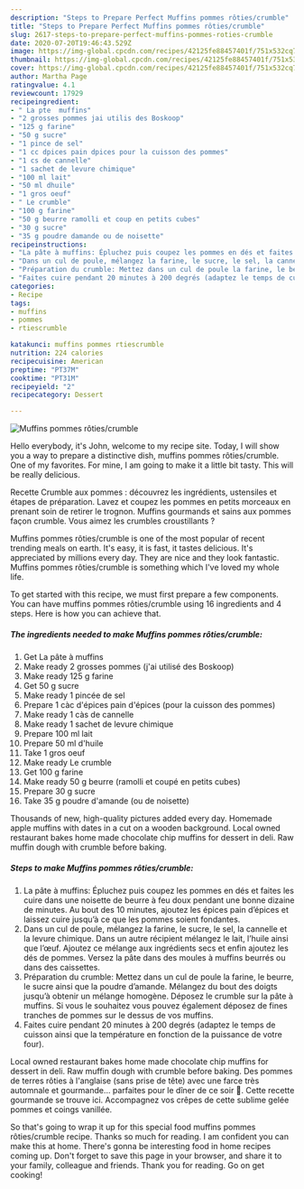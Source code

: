 ```yaml
---
description: "Steps to Prepare Perfect Muffins pommes rôties/crumble"
title: "Steps to Prepare Perfect Muffins pommes rôties/crumble"
slug: 2617-steps-to-prepare-perfect-muffins-pommes-roties-crumble
date: 2020-07-20T19:46:43.529Z
image: https://img-global.cpcdn.com/recipes/42125fe88457401f/751x532cq70/muffins-pommes-rotiescrumble-photo-principale-de-la-recette.jpg
thumbnail: https://img-global.cpcdn.com/recipes/42125fe88457401f/751x532cq70/muffins-pommes-rotiescrumble-photo-principale-de-la-recette.jpg
cover: https://img-global.cpcdn.com/recipes/42125fe88457401f/751x532cq70/muffins-pommes-rotiescrumble-photo-principale-de-la-recette.jpg
author: Martha Page
ratingvalue: 4.1
reviewcount: 17929
recipeingredient:
- " La pte  muffins"
- "2 grosses pommes jai utilis des Boskoop"
- "125 g farine"
- "50 g sucre"
- "1 pince de sel"
- "1 cc dpices pain dpices pour la cuisson des pommes"
- "1 cs de cannelle"
- "1 sachet de levure chimique"
- "100 ml lait"
- "50 ml dhuile"
- "1 gros oeuf"
- " Le crumble"
- "100 g farine"
- "50 g beurre ramolli et coup en petits cubes"
- "30 g sucre"
- "35 g poudre damande ou de noisette"
recipeinstructions:
- "La pâte à muffins: Épluchez puis coupez les pommes en dés et faites les cuire dans une noisette de beurre à feu doux pendant une bonne dizaine de minutes. Au bout des 10 minutes, ajoutez les épices pain d’épices et laissez cuire jusqu’à ce que les pommes soient fondantes."
- "Dans un cul de poule, mélangez la farine, le sucre, le sel, la cannelle et la levure chimique. Dans un autre récipient mélangez le lait, l’huile ainsi que l’œuf. Ajoutez ce mélange aux ingrédients secs et enfin ajoutez les dés de pommes. Versez la pâte dans des moules à muffins beurrés ou dans des caissettes."
- "Préparation du crumble: Mettez dans un cul de poule la farine, le beurre, le sucre ainsi que la poudre d’amande. Mélangez du bout des doigts jusqu’à obtenir un mélange homogène. Déposez le crumble sur la pâte à muffins. Si vous le souhaitez vous pouvez également déposez de fines tranches de pommes sur le dessus de vos muffins."
- "Faites cuire pendant 20 minutes à 200 degrés (adaptez le temps de cuisson ainsi que la température en fonction de la puissance de votre four)."
categories:
- Recipe
tags:
- muffins
- pommes
- rtiescrumble

katakunci: muffins pommes rtiescrumble 
nutrition: 224 calories
recipecuisine: American
preptime: "PT37M"
cooktime: "PT31M"
recipeyield: "2"
recipecategory: Dessert

---
```



![Muffins pommes rôties/crumble](https://img-global.cpcdn.com/recipes/42125fe88457401f/751x532cq70/muffins-pommes-rotiescrumble-photo-principale-de-la-recette.jpg)

Hello everybody, it's John, welcome to my recipe site. Today, I will show you a way to prepare a distinctive dish, muffins pommes rôties/crumble. One of my favorites. For mine, I am going to make it a little bit tasty. This will be really delicious.

Recette Crumble aux pommes : découvrez les ingrédients, ustensiles et étapes de préparation. Lavez et coupez les pommes en petits morceaux en prenant soin de retirer le trognon. Muffins gourmands et sains aux pommes façon crumble. Vous aimez les crumbles croustillants ?

Muffins pommes rôties/crumble is one of the most popular of recent trending meals on earth. It's easy, it is fast, it tastes delicious. It's appreciated by millions every day. They are nice and they look fantastic. Muffins pommes rôties/crumble is something which I've loved my whole life.


To get started with this recipe, we must first prepare a few components. You can have muffins pommes rôties/crumble using 16 ingredients and 4 steps. Here is how you can achieve that.

<!--inarticleads1-->

##### The ingredients needed to make Muffins pommes rôties/crumble:

1. Get  La pâte à muffins
1. Make ready 2 grosses pommes (j&#39;ai utilisé des Boskoop)
1. Make ready 125 g farine
1. Get 50 g sucre
1. Make ready 1 pincée de sel
1. Prepare 1 càc d&#39;épices pain d&#39;épices (pour la cuisson des pommes)
1. Make ready 1 càs de cannelle
1. Make ready 1 sachet de levure chimique
1. Prepare 100 ml lait
1. Prepare 50 ml d&#39;huile
1. Take 1 gros oeuf
1. Make ready  Le crumble
1. Get 100 g farine
1. Make ready 50 g beurre (ramolli et coupé en petits cubes)
1. Prepare 30 g sucre
1. Take 35 g poudre d&#39;amande (ou de noisette)


Thousands of new, high-quality pictures added every day. Homemade apple muffins with dates in a cut on a wooden background. Local owned restaurant bakes home made chocolate chip muffins for dessert in deli. Raw muffin dough with crumble before baking. 

<!--inarticleads2-->

##### Steps to make Muffins pommes rôties/crumble:

1. La pâte à muffins: Épluchez puis coupez les pommes en dés et faites les cuire dans une noisette de beurre à feu doux pendant une bonne dizaine de minutes. Au bout des 10 minutes, ajoutez les épices pain d’épices et laissez cuire jusqu’à ce que les pommes soient fondantes.
1. Dans un cul de poule, mélangez la farine, le sucre, le sel, la cannelle et la levure chimique. Dans un autre récipient mélangez le lait, l’huile ainsi que l’œuf. Ajoutez ce mélange aux ingrédients secs et enfin ajoutez les dés de pommes. Versez la pâte dans des moules à muffins beurrés ou dans des caissettes.
1. Préparation du crumble: Mettez dans un cul de poule la farine, le beurre, le sucre ainsi que la poudre d’amande. Mélangez du bout des doigts jusqu’à obtenir un mélange homogène. Déposez le crumble sur la pâte à muffins. Si vous le souhaitez vous pouvez également déposez de fines tranches de pommes sur le dessus de vos muffins.
1. Faites cuire pendant 20 minutes à 200 degrés (adaptez le temps de cuisson ainsi que la température en fonction de la puissance de votre four).


Local owned restaurant bakes home made chocolate chip muffins for dessert in deli. Raw muffin dough with crumble before baking. Des pommes de terres rôties à l&#39;anglaise (sans prise de tête) avec une farce très automnale et gourmande… parfaites pour le dîner de ce soir 🙂. Cette recette gourmande se trouve ici. Accompagnez vos crêpes de cette sublime gelée pommes et coings vanillée. 

So that's going to wrap it up for this special food muffins pommes rôties/crumble recipe. Thanks so much for reading. I am confident you can make this at home. There's gonna be interesting food in home recipes coming up. Don't forget to save this page in your browser, and share it to your family, colleague and friends. Thank you for reading. Go on get cooking!
